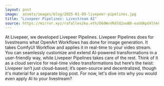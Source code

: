 ```yaml
---
layout: post
image:  assets/images/blog/2025-01-09-livepeer-pipelines.jpg
title: "Livepeer Pipelines: Livestream AI"
source: https://mirror.xyz/rafalleszko.eth/O60WvVRdlO2xwB0-evUdApUXlhkCxc_fKcHsvVzCf54
---
```

At Livepeer, we developed Livepeer Pipelines. Livepeer Pipelines does for livestreams what OpenArt Workflows has done for image generation. It takes ComfyUI Workflow and applies it in real-time to your video stream. You can seamlessly customize and extend AI-powered transformations in a user-friendly way, while Livepeer Pipelines takes care of the rest. Think of it as a cloud service for real-time video transformations but here’s the twist: Livepeer isn’t just cloud-based; it’s open-source and decentralized, though it's material for a separate blog post. For now, let's dive into why you would even apply AI to your livestream?

